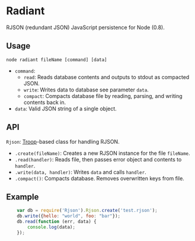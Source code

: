 Radiant
=======

RJSON (redundant JSON) JavaScript persistence for Node (0.8).

Usage
-----

`node radiant fileName [command] [data]`

- `command`:
    - `read`: Reads database contents and outputs to stdout as compacted JSON.
    - `write`: Writes data to database see parameter `data`.
    - `compact`: Compacts database file by reading, parsing, and writing contents back in.
- `data`: Valid JSON string of a single object.

API
---

`Rjson`: [Troop](https://github.com/production-minds/troop)-based class for handling RJSON.

- `.create(fileName)`: Creates a new RJSON instance for the file `fileName`.
- `.read(handler)`: Reads file, then passes error object and contents to `handler`.
- `.write(data, handler)`: Writes `data` and calls `handler`.
- `.compact()`: Compacts database. Removes overwritten keys from file.

Example
-------

```javascript
    var db = require('Rjson').Rjson.create('test.rjson');
    db.write({hello: "world", foo: "bar"});
    db.read(function (err, data) {
        console.log(data);
    });
```
